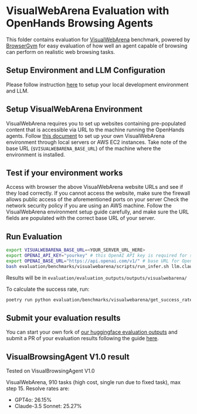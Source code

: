 # VisualWebArena Evaluation with OpenHands Browsing Agents

This folder contains evaluation for [VisualWebArena](https://github.com/web-arena-x/visualwebarena) benchmark, powered by [BrowserGym](https://github.com/ServiceNow/BrowserGym) for easy evaluation of how well an agent capable of browsing can perform on realistic web browsing tasks.

## Setup Environment and LLM Configuration

Please follow instruction [here](../../README.md#setup) to setup your local development environment and LLM.

## Setup VisualWebArena Environment

VisualWebArena requires you to set up websites containing pre-populated content that is accessible via URL to the machine running the OpenHands agents.
Follow [this document](https://github.com/web-arena-x/visualwebarena/blob/main/environment_docker/README.md) to set up your own VisualWebArena environment through local servers or AWS EC2 instances.
Take note of the base URL (`$VISUALWEBARENA_BASE_URL`) of the machine where the environment is installed.

## Test if your environment works

Access with browser the above VisualWebArena website URLs and see if they load correctly.
If you cannot access the website, make sure the firewall allows public access of the aforementioned ports on your server
Check the network security policy if you are using an AWS machine.
Follow the VisualWebArena environment setup guide carefully, and make sure the URL fields are populated with the correct base URL of your server.

## Run Evaluation

```bash
export VISUALWEBARENA_BASE_URL=<YOUR_SERVER_URL_HERE>
export OPENAI_API_KEY="yourkey" # this OpenAI API key is required for some visualWebArena validators that utilize LLMs
export OPENAI_BASE_URL="https://api.openai.com/v1/" # base URL for OpenAI model used for VisualWebArena evaluation
bash evaluation/benchmarks/visualwebarena/scripts/run_infer.sh llm.claude HEAD VisualBrowsingAgent
```

Results will be in `evaluation/evaluation_outputs/outputs/visualwebarena/`

To calculate the success rate, run:

```sh
poetry run python evaluation/benchmarks/visualwebarena/get_success_rate.py evaluation/evaluation_outputs/outputs/visualwebarena/SOME_AGENT/EXP_NAME/output.jsonl
```

## Submit your evaluation results

You can start your own fork of [our huggingface evaluation outputs](https://huggingface.co/spaces/OpenHands/evaluation) and submit a PR of your evaluation results following the guide [here](https://huggingface.co/docs/hub/en/repositories-pull-requests-discussions#pull-requests-and-discussions).

## VisualBrowsingAgent V1.0 result

Tested on VisualBrowsingAgent V1.0

VisualWebArena, 910 tasks (high cost, single run due to fixed task), max step 15. Resolve rates are:

- GPT4o: 26.15%
- Claude-3.5 Sonnet: 25.27%
